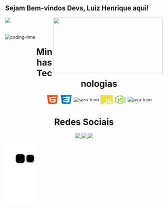 ## Sejam Bem-vindos Devs, Luiz Henrique aqui!

<div>
  <img  height="180em" src="https://github-readme-stats.vercel.app/api?username=LuizHenriqueJr&show_icons=true&theme=dracula&include_all_commits=true&count_private=true"/>
  <img align="right" width="350em" height="180em" src="https://github-readme-stats.vercel.app/api/top-langs/?username=LuizHenriqueJr&layout=compact&langs_count=16&theme=dracula"/>
</div>
<br>

<div  align="center"> 
  <div style="display: inline_block"><br>
    <img align="left" height="250" alt="coding-time" src="https://user-images.githubusercontent.com/111657322/205453151-554d94de-da9b-458e-af1e-a3deb4b23a4b.gif">
    <h1 align="center">Minhas Tecnologias</h1>
    <img align="center" height="30" width="40" alt="html-icon" src="https://raw.githubusercontent.com/devicons/devicon/master/icons/html5/html5-original.svg">
    <img align="center" height="30" width="40" alt="css-icon" src="https://raw.githubusercontent.com/devicons/devicon/master/icons/css3/css3-original.svg">
    <img align="center" height="30" width="40" alt="sass-icon" src="https://user-images.githubusercontent.com/111657322/205451413-210c5bc3-38ac-400f-8106-4bc5a850647d.svg">
    <img align="center" height="30" width="40" alt="js-icon"  src="https://raw.githubusercontent.com/devicons/devicon/master/icons/javascript/javascript-plain.svg">
    <img align="center" height="30" width="40" alt="nodejs-icon" src="https://raw.githubusercontent.com/devicons/devicon/master/icons/nodejs/nodejs-original.svg">
    <img align="center" height="35" width="40" alt="java-icon"  src="https://user-images.githubusercontent.com/111657322/205449001-cae8330b-8590-4641-a279-aeb9833700ac.svg">
   </div>
    
  
  <h1 align="center">Redes Sociais</h1>
      <a href = "mailto: luizhenriquejr0699amz@hotmail.com" target="_blank">
        <img width="30" src="https://user-images.githubusercontent.com/111657322/205451781-7a943ce2-e7f6-4724-aba6-2276bb8990aa.svg">
      </a>
      <a href = "https://www.linkedin.com/in/luiz-henrique-junior-89395a24b/" target="_blank">
        <img width="25" src="https://user-images.githubusercontent.com/111657322/205451777-a82e6309-43f5-4afd-babf-4370232730e6.svg">
      </a>
      <a href = "https://www.instagram.com/juninhodevjr/" target="_blank">
        <img width="25" src="https://user-images.githubusercontent.com/111657322/205451595-a501b762-e3cc-4c0a-b220-471ad1de2058.svg">
      </a>
</div>
  
![Snake animation](https://github.com/LuizHenriqueJr/LuizHenriqueJr/blob/output/github-contribution-grid-snake.svg)
